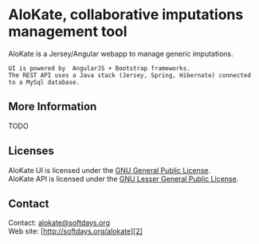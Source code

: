 AloKate, collaborative imputations management tool
==================================================

AloKate is a Jersey/Angular webapp to manage generic imputations.

```
UI is powered by  AngularJS + Bootstrap frameworks.
The REST API uses a Java stack (Jersey, Spring, Hibernate) connected to a MySql database.
```

## More Information

TODO

## Licenses

AloKate UI is licensed under the [GNU General Public License][5].  
AloKate API is licensed under the [GNU Lesser General Public License][6].

## Contact

Contact: [alokate@softdays.org][4]  
Web site: [http://softdays.org/alokate][2]

[1]: http://softdays.org
[2]: http://softdays.org/alokate
[3]: http://alokate.softdays.org
[4]: mailto:alokate@softdays.org
[5]: http://www.gnu.org/licenses/gpl.txt
[6]: http://www.gnu.org/licenses/lgpl.txt
